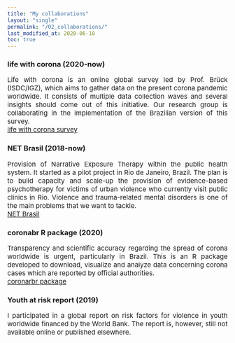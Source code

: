 ```yaml
---
title: "My collaborations"
layout: "single"
permalink: "/02_collaborations/"
last_modified_at: 2020-06-10
toc: true
---
```



### life with corona (2020-now)
<p style="font-size:15px" align="justify">
Life with corona is an online global survey led by Prof. Brück (ISDC/IGZ), which aims to gather data on the present corona pandemic worldwide. It consists of multiple data collection waves and several insights should come out of this initiative. Our research group is collaborating in the implementation of the Brazilian version of this survey.
<br><a href="https://lifewithcorona.org/">life with corona survey</a>
</p>

### NET Brasil (2018-now)
<p style="font-size:15px" align="justify">
Provision of Narrative Exposure Therapy within the public health system. It started as a pilot project in Rio de Janeiro, Brazil. The plan is to build capacity and scale-up the provision of evidence-based psychotherapy for victims of urban violence who currently visit public clinics in Rio. Violence and trauma-related mental disorders is one of the main problems that we want to tackle.
<br><a href="https://www.netbrasil.org/">NET Brasil</a>
</p>

### coronabr R package (2020)
<p style="font-size:15px" align="justify">
Transparency and scientific accuracy regarding the spread of corona worldwide is urgent, particularly in Brazil. This is an R package developed to download, visualize and analyze data concerning corona cases which are reported by official authorities.
<br><a href="https://github.com/liibre/coronabr">coronarbr package</a>
</p>

### Youth at risk report (2019)
<p style="font-size:15px" align="justify">
I participated in a global report on risk factors for violence in youth worldwide financed by the World Bank. The report is, however, still not available online or published elsewhere.
</p>
